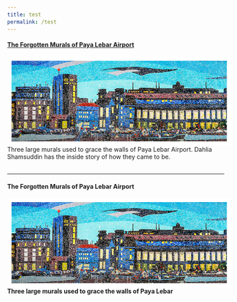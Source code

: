 ```yaml
---
title: test
permalink: /test
---
```

#### [**The Forgotten Murals of Paya Lebar Airport**](https://biblioasia.nlb.gov.sg/vol-17/issue-2/jul-sep-2021/murals)
<img style="float:left; width:500px; height:auto;  border:10px solid #FFFFFF" src="/images/vol-17-issue-2/murals/Mural_Main2.jpg"> <style>
responsive {max-width: 100%  height: auto;} </style>
Three large murals used to grace the walls of Paya Lebar Airport. Dahlia Shamsuddin has the inside story of how they came to be.
<br>
<br>
<hr>

 
<div><a target="_blank" style="text-decoration:none; href=">
<h4><strong>The Forgotten Murals of Paya Lebar Airport<strong></h4> 	<img style="float:left; width:500px; height:auto;  border:10px solid #FFFFFF" src="/images/vol-17-issue-2/murals/Mural_Main2.jpg">	</a> <p>Three large murals used to grace the walls of Paya Lebar </p>

</div>